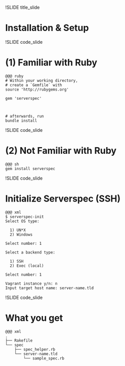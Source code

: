 !SLIDE title_slide

# Installation & Setup



!SLIDE code_slide

# (1) Familiar with Ruby


    @@@ ruby
    # Within your working directory,
    # create a `Gemfile` with
    source 'http://rubygems.org'

    gem 'serverspec'



    # afterwards, run
    bundle install



!SLIDE code_slide

# (2) Not Familiar with Ruby

    @@@ sh
    gem install serverspec



!SLIDE code_slide

# Initialize Serverspec (SSH)

    @@@ xml
    $ serverspec-init
    Select OS type:

      1) UN*X
      2) Windows

    Select number: 1

    Select a backend type:

      1) SSH
      2) Exec (local)

    Select number: 1

    Vagrant instance y/n: n
    Input target host name: server-name.tld



!SLIDE code_slide

# What you get

    @@@ xml
    .
    ├── Rakefile
    └── spec
        ├── spec_helper.rb
        └── server-name.tld
            └── sample_spec.rb
